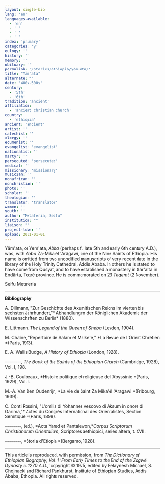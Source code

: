 ```yaml
---
layout: single-bio
lang: 'en'
languages-available:
  - 'en'
  - ' '
  - ' '
  - ' '
index: 'primary'
categories: 'y'
eulogy: ''
history: ''
memory: ''
obituary: ''
permalink: '/stories/ethiopia/yam-ata/'
title: "Yäm'ata"
alternate: ""
date: '400s-500s'
century:
  - '5th'
  - '6th'
tradition: 'ancient'
affiliation:
  - 'ancient christian church'
country:
  - 'ethiopia'
ancient: 'ancient'
artist: ''
catechist: ''
clergy: ''
ecumenist: ''
evangelist: 'evangelist'
nationalist: ''
martyr: ''
persecuted: 'persecuted'
medical: ''
missionary: 'missionary'
musician: ''
nonafrican: ''
nonchristian: ''
photo: ''
scholar: ''
theologian: ''
translator: 'translator'
women: ''
youth: ''
author: "Metaferia, Seifu"
institution: ""
liaison: ""
project-luke: ''
upload: 2011-01-01
---
```




Y&auml;m'ata, or Yem'ata, *Abba* (perhaps fl. late 5th and early 6th century A.D.), was, with *Abba* Zä-Mika'él 'Arägawi, one of the Nine Saints of Ethiopia. His name is omitted from two uncodified manuscripts of very recent date in the library of the Holy Trinity Cathedral, Addis Ababa. In others he is stated to have come from Qusyat, and to have established a monastery in Gär'alta in Endärta, Tegré province. He is commemorated on 23 *Teqemt* (2 November).

Seifu Metaferia

---

**Bibliography**

A. Dillmann, "Zur Geschichte des Axumitischen Reicns im vierten bis sechsten Jahrhundert,"* Abhandlungen der Königlichen Akademie der Wissenschaften zu Berlin* (1880).

E. Littmann, *The Legend of the Queen of Sheba* (Leyden, 1904).

M. Chaîne, "Repertoire de Salam et Malke'e," *La Revue de l'Orient Chrétien *(Paris, 1913).

E. A. Wallis Budge, *A History of Ethiopia* (London, 1928).

--------, *The Book of the Saints of the Ethiopian Church* (Cambridge, 1928), Vol. I,  198.

J.-B. Coulbeaux, *Histoire politique et religieuse de l'Abyssinie *(Paris, 1929), Vol. I.

M.-A. Van Den Oudenrijn, *La vie de Saint Za Mika'êl 'Aragawi *(Fribourg, 1939).

C. Conti Rossini, "L'omilia di Yohannes vescovo di Aksum in onore di  Garima,"* Actes du Congrés International des Orientalistes, Section Sémitique *(Paris, 1898).

--------, (ed.), *Acta Yared et Pantalewon,**Corpus Scriptorum Christianorum Orientalium*, Scriptores aethiopici, series altera, t. XVII.

--------, *Storia d'Etiopia *(Bergamo, 1928).

---

This article is reproduced, with permission, from *The Dictionary of Ethiopian Biography, Vol. 1 'From Early Times to the End of the Zagwé Dynasty c. 1270 A.D.,'* copyright &copy; 1975, edited by Belaynesh Michael, S. Chojnacki and Richard Pankhurst, Institute of Ethiopian Studies, Addis Ababa, Ethiopia.  All rights reserved.
